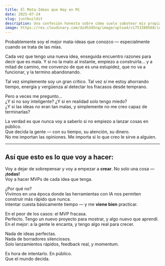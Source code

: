 ```yaml
---
title: El Mata-Ideas que Hay en Mí
date: 2025-07-24
slug: justbuildit
description: Una confesión honesta sobre cómo suelo sabotear mis propias ideas... y por qué decidí cambiarlo.
image: https://res.cloudinary.com/dzdh345nq/image/upload/v1753380568/ideakiller.png
---
```


Probablemente soy el mejor mata-ideas que conozco — especialmente cuando se trata de las mías.

Cada vez que tengo una nueva idea, enseguida encuentro razones para decir que es mala. Y si no la mato al instante, empiezo a construirla… y a mitad de camino, me convenzo de que es una estupidez, que no va a funcionar, y la termino abandonando.

Tal vez simplemente soy un gran crítico. Tal vez *sí* me estoy ahorrando tiempo, energía y vergüenza al detectar los fracasos desde temprano.

Pero a veces me pregunto...  
¿Y si no soy inteligente? ¿Y si en realidad solo tengo miedo?  
¿Y si las ideas no eran tan malas, y simplemente no me creo capaz de terminarlas?

La verdad es que nunca voy a saberlo si no empiezo a lanzar cosas en público.  
Que decida la gente — con su tiempo, su atención, su dinero.  
No me importan las opiniones. Me importa si lo que creo le sirve a alguien.

---

## Así que esto es lo que voy a hacer:

Voy a dejar de sobrepensar y voy a empezar a **crear**. No solo una cosa — **¡todas!**  
Voy a hacer MVPs de cada idea que tenga.

¿Por qué no?  
Vivimos en una época donde las herramientas con IA nos permiten construir más rápido que nunca.  
Intentar cuesta básicamente tiempo — y me **viene bien** practicar.

En el peor de los casos: el MVP fracasa.  
Perfecto. Tengo un nuevo proyecto para mostrar, y algo nuevo que aprendí.  
En el mejor: a la gente le encanta, y tengo algo real para crecer.

Nada de ideas perfectas.  
Nada de borradores silenciosos.  
Solo lanzamientos rápidos, feedback real, y momentum.

Es hora de intentarlo. En público.  
Que el mundo decida.
